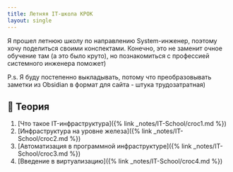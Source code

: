 ```yaml
---
title: Летняя IT-школа КРОК
layout: single
---
```


Я прошел летнюю школу по направлению System-инженер, поэтому хочу поделиться своими конспектами. Конечно, это не заменит очное обучение там (а это было круто), но познакомиться с профессией системного инженера поможет)

P.s. Я буду постепенно выкладывать, потому что преобразовывать заметки из Obsidian в формат для сайта - штука трудозатратная)

## 📘 Теория
1) [Что такое IT-инфраструктура]({% link _notes/IT-School/croc1.md %})<br>
2) [Инфраструктура на уровне железа]({% link _notes/IT-School/croc2.md %})<br>
3) [Автоматизация в программной инфраструктуре]({% link _notes/IT-School/croc3.md %})<br>
4) [Введение в виртуализацию]({% link _notes/IT-School/croc4.md %})<br>
<!-- 5) [[Базовые сетевые службы]]
6) [[Системы резервного копирования (СРК)]]
7) [[Системы мониторинга]] -->

<!-- ## 🧠 Полезные заметки
- [[Отказоустойчивость VS Высокая доступность]]
- [[SLA, SLO, SLI]]
- [[Метрики и алерты]]
- [[Split-brain]]
- [[Геораспределённые кластеры и ЦОД]]
- [[Виды кластеров высокой доступности]]
- [[RAID — Redundant Array of Independent Disks]]
- [[Публичные выступления]] -->



